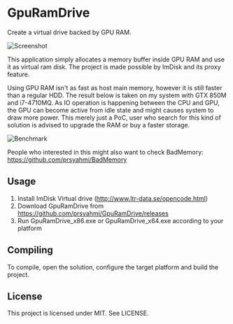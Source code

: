 # GpuRamDrive
Create a virtual drive backed by GPU RAM.

![Screenshot](https://user-images.githubusercontent.com/1040494/29483246-db466f22-84d4-11e7-96e1-b546bc1cc6ce.png)

This application simply allocates a memory buffer inside GPU RAM and use it as virtual ram disk. The project is made possible by ImDisk and its proxy feature.

Using GPU RAM isn't as fast as host main memory, however it is still faster than a regular HDD. The result below is taken on my system with GTX 850M and i7-4710MQ. As IO operation is happening between the CPU and GPU, the GPU can become active from idle state and might causes system to draw more power. This merely just a PoC, user who search for this kind of solution is advised to upgrade the RAM or buy a faster storage.

![Benchmark](https://cloud.githubusercontent.com/assets/1040494/20632692/65470470-b37a-11e6-908d-e08687a757d3.png)

People who interested in this might also want to check BadMemory: https://github.com/prsyahmi/BadMemory

## Usage
1. Install ImDisk Virtual drive (http://www.ltr-data.se/opencode.html)
2. Download GpuRamDrive from https://github.com/prsyahmi/GpuRamDrive/releases
3. Run GpuRamDrive_x86.exe or GpuRamDrive_x64.exe according to your platform

## Compiling
To compile, open the solution, configure the target platform and build the project.

## License
This project is licensed under MIT. See LICENSE.
